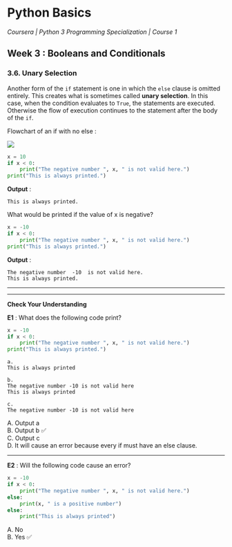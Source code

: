 # Python Basics
*Coursera | Python 3 Programming Specialization | Course 1*

## Week 3 : Booleans and Conditionals
### 3.6. Unary Selection

Another form of the `if` statement is one in which the `else` clause is omitted entirely. This creates what is sometimes called **unary selection**. In this case, when the condition evaluates to `True`, the statements are executed. Otherwise the flow of execution continues to the statement after the body of the `if`.

Flowchart of an if with no else :

![](https://fopp.umsi.education/runestone/static/fopp/_images/flowchart_if_only.png)

```python
x = 10
if x < 0:
	print("The negative number ", x, " is not valid here.")
print("This is always printed.")
```

**Output** :

```
This is always printed.
```

What would be printed if the value of x is negative?

```python
x = -10
if x < 0:
	print("The negative number ", x, " is not valid here.")
print("This is always printed.")
```

**Output** :

```
The negative number  -10  is not valid here.
This is always printed.
```

----
----

**Check Your Understanding**

**E1** : What does the following code print?

```python
x = -10
if x < 0:
	print("The negative number ", x, " is not valid here.")
print("This is always printed.")
```

```
a.
This is always printed

b.
The negative number -10 is not valid here
This is always printed

c.
The negative number -10 is not valid here
```

A. Output a <br>
B. Output b ✅ <br>
C. Output c <br>
D. It will cause an error because every if must have an else clause. <br>


----


**E2** : Will the following code cause an error?

```python
x = -10
if x < 0:
	print("The negative number ", x, " is not valid here.")
else:
	print(x, " is a positive number")
else:
	print("This is always printed")
```


A. No <br>
B. Yes ✅ <br>

